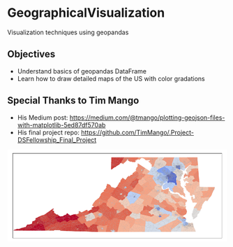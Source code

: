 # GeographicalVisualization
Visualization techniques using geopandas

## Objectives
- Understand basics of geopandas DataFrame
- Learn how to draw detailed maps of the US with color gradations

## Special Thanks to Tim Mango
- His Medium post: https://medium.com/@tmango/plotting-geojson-files-with-matplotlib-5ed87df570ab
- His final project repo: https://github.com/TimMango/.Project-DSFellowship_Final_Project


![DMV 2016 Election Result](images//dmv_map.png "DMV 2016 Election Result")
